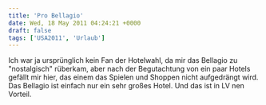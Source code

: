 ```yaml
---
title: 'Pro Bellagio'
date: Wed, 18 May 2011 04:24:21 +0000
draft: false
tags: ['USA2011', 'Urlaub']
---
```


Ich war ja ursprünglich kein Fan der Hotelwahl, da mir das Bellagio zu "nostalgisch" rüberkam, aber nach der Begutachtung von ein paar Hotels gefällt mir hier, das einem das Spielen und Shoppen nicht aufgedrängt wird. Das Bellagio ist einfach nur ein sehr großes Hotel. Und das ist in LV nen Vorteil.